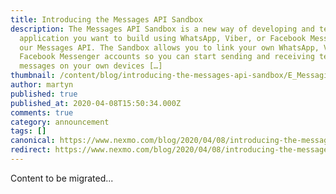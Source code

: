 ```yaml
---
title: Introducing the Messages API Sandbox
description: The Messages API Sandbox is a new way of developing and testing any
  application you want to build using WhatsApp, Viber, or Facebook Messenger via
  our Messages API. The Sandbox allows you to link your own WhatsApp, Viber, or
  Facebook Messenger accounts so you can start sending and receiving test
  messages on your own devices […]
thumbnail: /content/blog/introducing-the-messages-api-sandbox/E_Messaging-API-Sandbox_1200x600.png
author: martyn
published: true
published_at: 2020-04-08T15:50:34.000Z
comments: true
category: announcement
tags: []
canonical: https://www.nexmo.com/blog/2020/04/08/introducing-the-messages-api-sandbox
redirect: https://www.nexmo.com/blog/2020/04/08/introducing-the-messages-api-sandbox
---
```


Content to be migrated...
